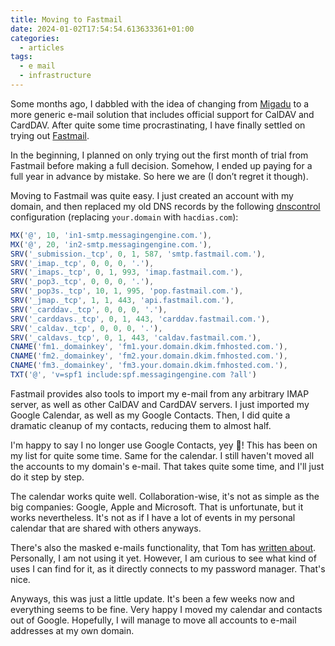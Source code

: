 ```yaml
---
title: Moving to Fastmail
date: 2024-01-02T17:54:54.613633361+01:00
categories:
  - articles
tags:
  - e mail
  - infrastructure
---
```


Some months ago, I dabbled with the idea of changing from [Migadu](https://migadu.com/) to a more generic e-mail solution that includes official support for CalDAV and CardDAV. After quite some time procrastinating, I have finally settled on trying out [Fastmail](https://www.fastmail.com/).

<!--more-->

In the beginning, I planned on only trying out the first month of trial from Fastmail before making a full decision. Somehow, I ended up paying for a full year in advance by mistake. So here we are (I don’t regret it though).

Moving to Fastmail was quite easy. I just created an account with my domain, and then replaced my old DNS records by the following [dnscontrol](https://github.com/StackExchange/dnscontrol) configuration (replacing `your.domain` with `hacdias.com`):

```javascript
MX('@', 10, 'in1-smtp.messagingengine.com.'),
MX('@', 20, 'in2-smtp.messagingengine.com.'),
SRV('_submission._tcp', 0, 1, 587, 'smtp.fastmail.com.'),
SRV('_imap._tcp', 0, 0, 0, '.'),
SRV('_imaps._tcp', 0, 1, 993, 'imap.fastmail.com.'),
SRV('_pop3._tcp', 0, 0, 0, '.'),
SRV('_pop3s._tcp', 10, 1, 995, 'pop.fastmail.com.'),
SRV('_jmap._tcp', 1, 1, 443, 'api.fastmail.com.'),
SRV('_carddav._tcp', 0, 0, 0, '.'),
SRV('_carddavs._tcp', 0, 1, 443, 'carddav.fastmail.com.'),
SRV('_caldav._tcp', 0, 0, 0, '.'),
SRV('_caldavs._tcp', 0, 1, 443, 'caldav.fastmail.com.'),
CNAME('fm1._domainkey', 'fm1.your.domain.dkim.fmhosted.com.'),
CNAME('fm2._domainkey', 'fm2.your.domain.dkim.fmhosted.com.'),
CNAME('fm3._domainkey', 'fm3.your.domain.dkim.fmhosted.com.'),
TXT('@', 'v=spf1 include:spf.messagingengine.com ?all')
```

Fastmail provides also tools to import my e-mail from any arbitrary IMAP server, as well as other CalDAV and CardDAV servers. I just imported my Google Calendar, as well as my Google Contacts. Then, I did quite a dramatic cleanup of my contacts, reducing them to almost half.

I'm happy to say I no longer use Google Contacts, yey 🎉! This has been on my list for quite some time. Same for the calendar. I still haven't moved all the accounts to my domain's e-mail. That takes quite some time, and I'll just do it step by step.

The calendar works quite well. Collaboration-wise, it's not as simple as the big companies: Google, Apple and Microsoft. That is unfortunate, but it works nevertheless. It's not as if I have a lot of events in my personal calendar that are shared with others anyways.

There's also the masked e-mails functionality, that Tom has [written about](https://macwright.com/2023/09/24/masked-email). Personally, I am not using it yet. However, I am curious to see what kind of uses I can find for it, as it directly connects to my password manager. That's nice.

Anyways, this was just a little update. It's been a few weeks now and everything seems to be fine. Very happy I moved my calendar and contacts out of Google. Hopefully, I will manage to move all accounts to e-mail addresses at my own domain.
